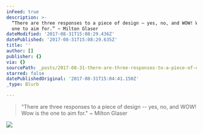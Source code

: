 ```yaml
---
inFeed: true
description: >-
  “There are three responses to a piece of design – yes, no, and WOW! Wow is the
  one to aim for.” ~ Milton Glaser
dateModified: '2017-08-31T15:08:29.436Z'
datePublished: '2017-08-31T15:08:29.635Z'
title: ''
author: []
publisher: {}
via: {}
sourcePath: _posts/2017-08-31-there-are-three-responses-to-a-piece-of-design-yes-no-a.md
starred: false
datePublishedOriginal: '2017-08-31T15:04:41.150Z'
_type: Blurb

---
```

> "There are three responses to a piece of design -- yes, no, and WOW! Wow is the one to aim for." ~ Milton Glaser

![](https://the-grid-user-content.s3-us-west-2.amazonaws.com/e0c1f27b-4a0a-434c-8763-8e8f963f4a79.png)